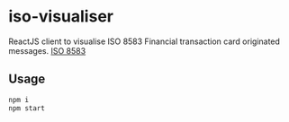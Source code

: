 # iso-visualiser
ReactJS client to visualise ISO 8583 Financial transaction card originated messages. [ISO 8583](https://en.wikipedia.org/wiki/ISO_8583)


## Usage
```bash
npm i
npm start
```
